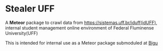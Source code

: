 # Stealer UFF

A __Meteor__ package to crawl data from https://sistemas.uff.br/iduff(idUFF), 
internal student management online environment of Federal Fluminense University(UFF)

This is intended for internal use as a Meteor package submoduled at [Bigu](http://github.com/bigu21/bigu)
